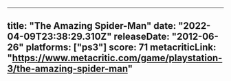 
---
title: "The Amazing Spider-Man"
date: "2022-04-09T23:38:29.310Z"
releaseDate: "2012-06-26"
platforms: ["ps3"]
score: 71
metacriticLink: "https://www.metacritic.com/game/playstation-3/the-amazing-spider-man"
---
